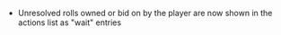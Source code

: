 - Unresolved rolls owned or bid on by the player are now shown in the actions list as "wait" entries